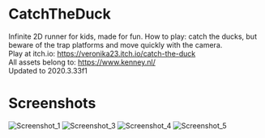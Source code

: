 # CatchTheDuck
Infinite 2D runner for kids, made for fun. How to play: catch the ducks, but beware of the trap platforms and move quickly with the camera.  
Play at itch.io: https://veronika23.itch.io/catch-the-duck  
All assets belong to: https://www.kenney.nl/  
Updated to 2020.3.33f1

# Screenshots
![Screenshot_1](https://user-images.githubusercontent.com/89480432/161032905-def757fa-33b9-499c-b35f-1c33bf1f7115.png)
![Screenshot_3](https://user-images.githubusercontent.com/89480432/161033023-91a3a22c-b122-4c31-bb7b-5db4a5f7cb00.png)
![Screenshot_4](https://user-images.githubusercontent.com/89480432/161033046-63be455e-951b-4424-b32c-146242f5e013.png)
![Screenshot_5](https://user-images.githubusercontent.com/89480432/161033061-967fc889-c5c4-407a-917f-1299850cef5a.png)
